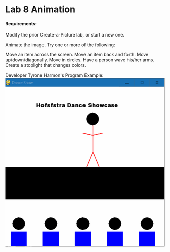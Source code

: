 # Lab 8 Animation

#### Requirements:

Modify the prior Create-a-Picture lab, or start a new one.

Animate the image. Try one or more of the following:

Move an item across the screen.
Move an item back and forth.
Move up/down/diagonally.
Move in circles.
Have a person wave his/her arms.
Create a stoplight that changes colors.

Developer Tyrone Harmon's Program Example:
<img src="https://github.com/tyrone8980/College_Programming/blob/master/ZMedia/lab8.gif" alt="Lab8" title="Lab8" />

